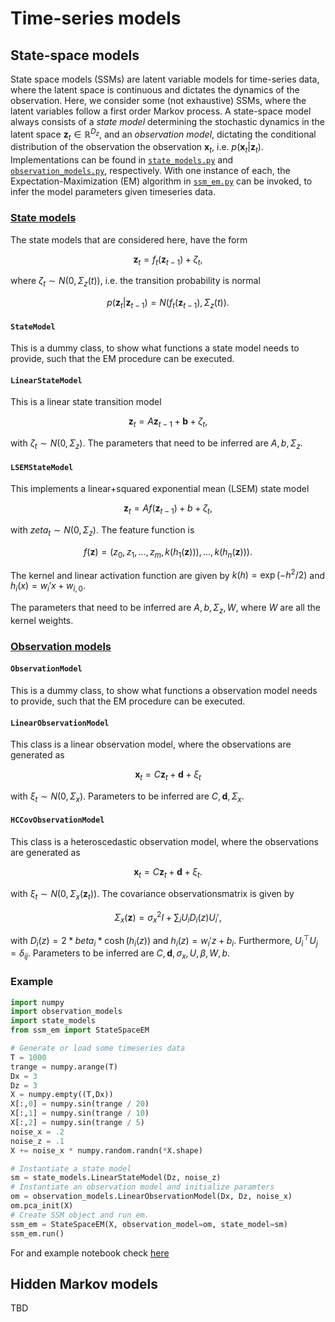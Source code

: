 # Time-series models

## State-space models

State space models (SSMs) are latent variable models for time-series data, where the latent space is continuous and dictates the dynamics of the observation. Here, we consider some (not exhaustive) SSMs, where the latent variables follow a first order Markov process. A state-space model always consists of a _state model_ determining the stochastic dynamics in the latent space $`\mathbf{z}_t\in \mathbb{R}^{D_z}`$, and an _observation model_, dictating the conditional distribution of the observation the observation $`\mathbf{x}_t`$, i.e. $`p(\mathbf{x}_t\vert\mathbf{z}_t)`$. Implementations can be found in [`state_models.py`](state_models.py) and [`observation_models.py`](observation_models.py), respectively. With one instance of each, the Expectation-Maximization (EM) algorithm in [`ssm_em.py`](ssm_em.py) can be invoked, to infer the model parameters given timeseries data.

### [State models](state_models.py)

The state models that are considered here, have the form

```math
\mathbf{z}_t = f_t(\mathbf{z}_{t-1}) + \zeta_t,
```
where $`\zeta_t \sim N(0,\Sigma_z(t))`$, i.e. the transition probability is normal

```math
p(\mathbf{z}_t\vert \mathbf{z}_{t-1}) = N(f_t(\mathbf{z}_{t-1}),\Sigma_z(t)).
```

#### `StateModel`

This is a dummy class, to show what functions a state model needs to provide, such that the EM procedure can be executed.

#### `LinearStateModel`

This is a linear state transition model   
```math
\mathbf{z}_t = A \mathbf{z}_{t-1} + \mathbf{b} + \zeta_t,
```
with $`\zeta_t \sim N(0,\Sigma_z)`$. The parameters that need to be inferred are $`A, b, \Sigma_z`$.

#### `LSEMStateModel`

This implements a linear+squared exponential mean (LSEM) state model     
```math
\mathbf{z}_t = A f(\mathbf{z}_{t-1}) + b + \zeta_t,
```
with $`zeta_t \sim N(0,\Sigma_z)`$. The feature function is 
```math
f(\mathbf{z}) = (z_0, z_1,...,z_m, k(h_1(\mathbf{z}))),...,k(h_n(\mathbf{z}))).
```
The kernel and linear activation function are given by
$`k(h) = \exp(-h^2 / 2)`$ and $`h_i(x) = w_i'x + w_{i,0}`$.

The parameters that need to be inferred are $`A, b, \Sigma_z, W`$, where $`W`$ are all the kernel weights.

### [Observation models](observation_models.py)

#### `ObservationModel`

This is a dummy class, to show what functions a observation model needs to provide, such that the EM procedure can be executed.

#### `LinearObservationModel`

This class is a linear observation model, where the observations are generated as
  
```math
\mathbf{x}_t = C \mathbf{z}_t + \mathbf{d} + \xi_t 
```
with $`\xi_t \sim N(0,\Sigma_x)`$. Parameters to be inferred are $`C, \mathbf{d}, \Sigma_x`$.

#### `HCCovObservationModel`

This class is a heteroscedastic observation model, where the observations are generated as
   
```math
\mathbf{x}_t = C \mathbf{z}_t + \mathbf{d} + \xi_t.
```
with  $`\xi_t \sim N(0,\Sigma_x(\mathbf{z}_t))`$. The covariance observationsmatrix is given by
```math
\Sigma_x(\mathbf{z}) = \sigma_x^2 I + \sum_i U_i D_i(z) U_i',
```
with $`D_i(z) = 2 * beta_i * \cosh(h_i(z))`$ and $`h_i(z) = w_i'z + b_i`$. Furthermore, $`U_i^\top U_j=\delta_{ij}`$.
Parameters to be inferred are $`C, \mathbf{d}, \sigma_x, U, \beta, W, b`$.

### Example

```python
import numpy
import observation_models
import state_models
from ssm_em import StateSpaceEM

# Generate or load some timeseries data
T = 1000
trange = numpy.arange(T)
Dx = 3
Dz = 3
X = numpy.empty((T,Dx))
X[:,0] = numpy.sin(trange / 20)
X[:,1] = numpy.sin(trange / 10)
X[:,2] = numpy.sin(trange / 5)
noise_x = .2
noise_z = .1
X += noise_x * numpy.random.randn(*X.shape)

# Instantiate a state model
sm = state_models.LinearStateModel(Dz, noise_z)
# Instantiate an observation model and initialize paramters
om = observation_models.LinearObservationModel(Dx, Dz, noise_x)
om.pca_init(X)
# Create SSM object and run em.
ssm_em = StateSpaceEM(X, observation_model=om, state_model=sm)
ssm_em.run()
```

For and example notebook check [here](../notebooks/timeseries/SSMExamples.ipynb)

## Hidden Markov models

TBD
